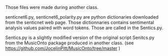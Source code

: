 Those files were made during another class.

senticnet6.py, senticnet6_polarity.py are python dictionaries downloaded from the senticnet web page.
Those dictionnaries contains sentimental analysis values paired with word tokens. Those are called in the Sentics.py.

Sentics.py is a slightly modified version of the original script Senitcs.py from the MusicOnto package produced in another class.
(see https://github.com/JocelinPitt/MusicOnto/tree/master )
